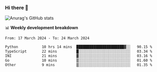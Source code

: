 ### Hi there 👋
![Anurag's GitHub stats](https://github-readme-stats.vercel.app/api?username=jami1024&show_icons=true&theme=radical)

📊 **Weekly development breakdown**
<!--START_SECTION:waka-->

```txt
From: 17 March 2024 - To: 24 March 2024

Python           10 hrs 14 mins  ██████████████████████▓░░   90.15 %
TypeScript       22 mins         █░░░░░░░░░░░░░░░░░░░░░░░░   03.34 %
INI              21 mins         ▓░░░░░░░░░░░░░░░░░░░░░░░░   03.16 %
Go               10 mins         ▒░░░░░░░░░░░░░░░░░░░░░░░░   01.60 %
Other            9 mins          ▒░░░░░░░░░░░░░░░░░░░░░░░░   01.35 %
```

<!--END_SECTION:waka-->
<!--
**jami1024/jami1024** is a ✨ _special_ ✨ repository because its `README.md` (this file) appears on your GitHub profile.

Here are some ideas to get you started:

- 🔭 I’m currently working on ...
- 🌱 I’m currently learning ...
- 👯 I’m looking to collaborate on ...
- 🤔 I’m looking for help with ...
- 💬 Ask me about ...
- 📫 How to reach me: ...
- 😄 Pronouns: ...
- ⚡ Fun fact: ...
-->
